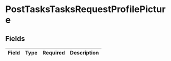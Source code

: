 # PostTasksTasksRequestProfilePicture


## Fields

| Field       | Type        | Required    | Description |
| ----------- | ----------- | ----------- | ----------- |